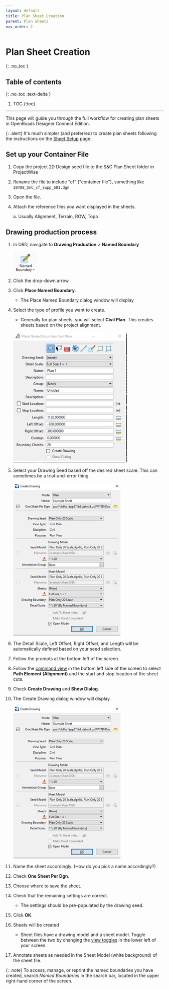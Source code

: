 ```yaml
---
layout: default
title: Plan Sheet Creation
parent: Plan Sheets
nav_order: 2
---
```


# Plan Sheet Creation
{: .no_toc }

## Table of contents
{: .no_toc .text-delta }

1. TOC
{:toc}

---

This page will guide you through the full workflow for creating plan sheets in OpenRoads Designer Connect Edition.

{: .alert}
It's much simpler (and preferred) to create plan sheets following the instructions on the [Sheet Setup] page.

## Set up your Container File

1.  Copy the project 2D Design seed file to the S&C Plan Sheet folder in ProjectWise

2.  Rename the file to include "cf" ("container file"), something like `20788_SnC_cf_swpp_S01.dgn`

3.  Open the file.

4.  Attach the reference files you want displayed in the sheets.

    a.  Usually Alignment, Terrain, ROW, Topo 

## Drawing production process

1.  In ORD, navigate to **Drawing Production** > **Named Boundary**

    ![](../assets/images/named-boundary-icon.png)

2.  Click the drop-down arrow.

3.  Click **Place Named Boundary**.

    -   The Place Named Boundary dialog window will display

4.  Select the type of profile you want to create.

    -   Generally for plan sheets, you will select **Civil Plan**. This creates sheets based on the project alignment.

    ![](../assets/images/named-boundary-properties.png)

5.  Select your Drawing Seed based off the desired sheet scale. This can sometimes be a trial-and-error thing. 

    ![](../assets/images/create-drawing.png)

6.  The Detail Scale, Left Offset, Right Offset, and Length will be automatically defined based on your seed selection.

7.  Follow the prompts at the bottom left of the screen. 

8.  Follow the [command view] in the bottom left side of the screen to select **Path Element (Alignment)** and the start and stop location of the sheet cuts. 

9.  Check **Create Drawing** and **Show Dialog**.

10. The Create Drawing dialog window will display.

    ![](../assets/images/create-drawing.png)

11. Name the sheet accordingly. (How do you pick a name accordingly?)

12. Check **One Sheet Per Dgn**.

13. Choose where to save the sheet.

14. Check that the remaining settings are correct.

    -   The settings should be pre-populated by the drawing seed.

15. Click **OK**.

16. Sheets will be created

    -   Sheet files have a drawing model and a sheet model. Toggle between the two by changing the [view toggles] in the lower left of your screen.

17. Annotate sheets as needed in the Sheet Model (white background) of the sheet file. 

{: .note}
To access, manage, or reprint the named boundaries you have created, search *Named Boundaries* in the search bar, located in the upper right-hand corner of the screen. 

[Sheet Setup]: /knowledge-base/docs/sheet-setup
[command view]: https://docs.bentley.com/LiveContent/web/OpenRoads%20Designer%20CONNECT%20Edition-v13/en/GUID-40CF9525-AB56-47BF-AF51-63D75333BB61.html
[view toggles]: https://docs.bentley.com/LiveContent/web/OpenRoads%20Designer%20CONNECT%20Edition-v13/en/GUID-40CF9525-AB56-47BF-AF51-63D75333BB61.html
